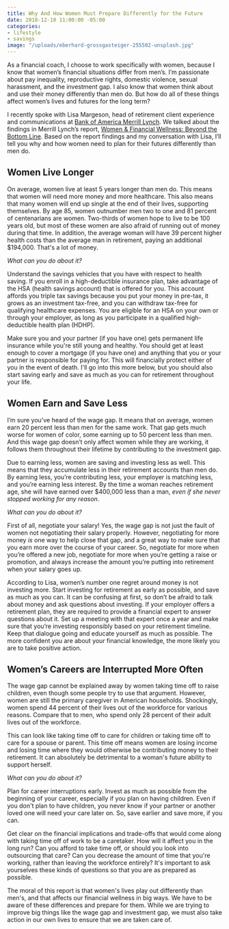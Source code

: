 ```yaml
---
title: Why And How Women Must Prepare Differently for the Future
date: 2018-12-10 11:00:00 -05:00
categories:
- lifestyle
- savings
image: "/uploads/eberhard-grossgasteiger-255502-unsplash.jpg"
---
```


As a financial coach, I choose to work specifically with women, because I know that women’s financial situations differ from men’s. I’m passionate about pay inequality, reproductive rights, domestic violence, sexual harassment, and the investment gap. I also know that women think about and use their money differently than men do. But how do all of these things affect women’s lives and futures for the long term?

I recently spoke with Lisa Margeson, head of retirement client experience and communications at [Bank of America Merrill Lynch](https://www.bofaml.com/). We talked about the findings in Merrill Lynch’s report, [Women & Financial Wellness: Beyond the Bottom Line](https://mlaem.fs.ml.com/content/dam/ML/Registration/ml-womens-study.pdf). Based on the report findings and my conversation with Lisa, I’ll tell you why and how women need to plan for their futures differently than men do.

## Women Live Longer

On average, women live at least 5 years longer than men do. This means that women will need more money and more healthcare. This also means that many women will end up single at the end of their lives, supporting themselves. By age 85, women outnumber men two to one and 81 percent of centenarians are women. Two-thirds of women hope to live to be 100 years old, but most of these women are also afraid of running out of money during that time. In addition, the average woman will have 39 percent higher health costs than the average man in retirement, paying an additional $194,000. That's a lot of money.

*What can you do about it?*

Understand the savings vehicles that you have with respect to health saving. If you enroll in a high-deductible insurance plan, take advantage of the HSA (health savings account) that is offered for you. This account affords you triple tax savings because you put your money in pre-tax, it grows as an investment tax-free, and you can withdraw tax-free for qualifying healthcare expenses. You are eligible for an HSA on your own or through your employer, as long as you participate in a qualified high-deductible health plan (HDHP).

Make sure you and your partner (if you have one) gets permanent life insurance while you're still young and healthy. You should get at least enough to cover a mortgage (if you have one) and anything that you or your partner is responsible for paying for. This will financially protect either of you in the event of death. I'll go into this more below, but you should also start saving early and save as much as you can for retirement throughout your life.

## Women Earn and Save Less

I’m sure you’ve heard of the wage gap. It means that on average, women earn 20 percent less than men for the same work. That gap gets much worse for women of color, some earning up to 50 percent less than men. And this wage gap doesn’t only affect women while they are working, it follows them throughout their lifetime by contributing to the investment gap.

Due to earning less, women are saving and investing less as well. This means that they accumulate less in their retirement accounts than men do. By earning less, you’re contributing less, your employer is matching less, and you’re earning less interest. By the time a woman reaches retirement age, she will have earned over $400,000 less than a man, *even if she never stopped working for any reason*.

*What can you do about it?*

First of all, negotiate your salary! Yes, the wage gap is not just the fault of women not negotiating their salary properly. However, negotiating for more money *is* one way to help close that gap, and a great way to make sure that you earn more over the course of your career. So, negotiate for more when you’re offered a new job, negotiate for more when you’re getting a raise or promotion, and always increase the amount you’re putting into retirement when your salary goes up.

According to Lisa, women’s number one regret around money is not investing more. Start investing for retirement as early as possible, and save as much as you can. It can be confusing at first, so don’t be afraid to talk about money and ask questions about investing. If your employer offers a retirement plan, they are required to provide a financial expert to answer questions about it. Set up a meeting with that expert once a year and make sure that you’re investing responsibly based on your retirement timeline. Keep that dialogue going and educate yourself as much as possible. The more confident you are about your financial knowledge, the more likely you are to take positive action.

## Women’s Careers are Interrupted More Often

The wage gap cannot be explained away by women taking time off to raise children, even though some people try to use that argument. However, women are still the primary caregiver in American households. Shockingly, women spend 44 percent of their lives out of the workforce for various reasons. Compare that to men, who spend only 28 percent of their adult lives out of the workforce.

This can look like taking time off to care for children or taking time off to care for a spouse or parent. This time off means women are losing income and losing time where they would otherwise be contributing money to their retirement. It can absolutely be detrimental to a woman's future ability to support herself.

*What can you do about it?*

Plan for career interruptions early. Invest as much as possible from the beginning of your career, especially if you plan on having children. Even if you don't plan to have children, you never know if your partner or another loved one will need your care later on. So, save earlier and save more, if you can.

Get clear on the financial implications and trade-offs that would come along with taking time off of work to be a caretaker. How will it affect you in the long run? Can you afford to take time off, or should you look into outsourcing that care? Can you decrease the amount of time that you're working, rather than leaving the workforce entirely? It's important to ask yourselves these kinds of questions so that you are as prepared as possible.

The moral of this report is that women's lives play out differently than men's, and that affects our financial wellness in big ways. We have to be aware of these differences and prepare for them. While we are trying to improve big things like the wage gap and investment gap, we must also take action in our own lives to ensure that we are taken care of.